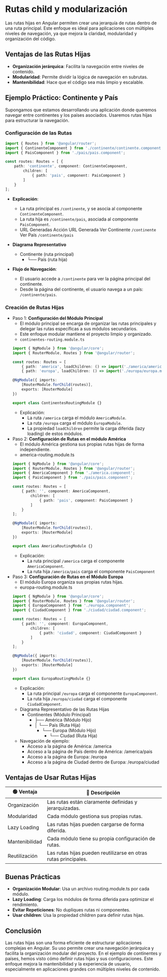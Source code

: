 # Rutas child y modularización
Las rutas hijas en Angular permiten crear una jerarquía de rutas dentro de una ruta principal. Este enfoque es ideal para aplicaciones con múltiples niveles de navegación, ya que mejora la claridad, modularidad y organización del código.

## Ventajas de las Rutas Hijas
- **Organización jerárquica**: Facilita la navegación entre niveles de contenido.
- **Modularidad**: Permite dividir la lógica de navegación en subrutas.
- **Mantenibilidad**: Hace que el código sea más limpio y escalable.

## Ejemplo Práctico: Continente y País
Supongamos que estamos desarrollando una aplicación donde queremos navegar entre continentes y los países asociados. Usaremos rutas hijas para estructurar la navegación.

### Configuración de las Rutas
```typescript 
import { Routes } from '@angular/router'; 
import { ContinenteComponent } from './continente/continente.component'; 
import { PaisComponent } from './pais/pais.component';

const routes: Routes = [ { 
    path: 'continente', component: ContinenteComponent, 
        children: [ 
            { path: 'pais', component: PaisComponent } 
        ] 
    } 
]; 
```
- **Explicación**:
    - La ruta principal es `/continente`, y se asocia al componente `ContinenteComponent`. 
    - La ruta hija es `/continente/pais`, asociada al componente `PaisComponent`. 
    - URL Generadas Acción URL Generada Ver Continente `/continente` Ver País `/continente/pais `

- **Diagrama Representativo** 
    - Continente (ruta principal) 
        - └── País (ruta hija) 

- **Flujo de Navegación**:
    - El usuario accede a `/continente` para ver la página principal del continente. 
    - Desde la página del continente, el usuario navega a un país: `/continente/pais`.


### Creación de Rutas Hijas
- Paso 1: **Configuración del Módulo Principal**
    - El módulo principal se encarga de organizar las rutas principales y delegar las rutas específicas a sus módulos secundarios. 
    - Este enfoque modular mantiene el proyecto limpio y organizado.
    - `continentes-routing.module.ts`
    ```ts
    import { NgModule } from '@angular/core'; 
    import { RouterModule, Routes } from '@angular/router';

    const routes: Routes = [ 
        { path: 'america', loadChildren: () => import('./america/america.module').then(m => m.AmericaModule) }, 
        { path: 'europa', loadChildren: () => import('./europa/europa.module').then(m => m.EuropaModule) } ];

    @NgModule({ imports: 
        [RouterModule.forChild(routes)], 
        exports: [RouterModule] 
    }) 
    
    export class ContinentesRoutingModule {}
    ```
    - Explicación:
        - La ruta `/america` carga el módulo `AmericaModule`. 
        - La ruta `/europa` carga el módulo `EuropaModule`. 
        - La propiedad `loadChildren` permite la carga diferida (lazy loading) de estos módulos.
- Paso 2: **Configuración de Rutas en el módulo América** 
    - El módulo América gestiona sus propias rutas hijas de forma independiente.
    - america-routing.module.ts
    ```ts
    import { NgModule } from '@angular/core'; 
    import { RouterModule, Routes } from '@angular/router'; 
    import { AmericaComponent } from './america.component'; 
    import { PaisComponent } from './pais/pais.component';

    const routes: Routes = [ 
        { path: '', component: AmericaComponent, 
            children: [ 
                { path: 'pais', component: PaisComponent } 
            ] 
        } 
    ];

    @NgModule({ imports: 
        [RouterModule.forChild(routes)], 
        exports: [RouterModule] 
    }) 
    
    export class AmericaRoutingModule {}
    ```
    - Explicación:
        - La ruta principal `/america` carga el componente `AmericaComponent`. 
        - La ruta hija `/america/pais` carga el componente `PaisComponent`
- Paso 3: **Configuración de Rutas en el Módulo Europa** 
    - El módulo Europa organiza sus propias rutas hijas.
    - europa-routing.module.ts
    ```ts
    import { NgModule } from '@angular/core'; 
    import { RouterModule, Routes } from '@angular/router'; 
    import { EuropaComponent } from './europa.component'; 
    import { CiudadComponent } from './ciudad/ciudad.component';

    const routes: Routes = [ 
        { path: '', component: EuropaComponent, 
            children: [ 
                { path: 'ciudad', component: CiudadComponent } 
            ] 
        } 
    ];

    @NgModule({ imports: 
        [RouterModule.forChild(routes)], 
        exports: [RouterModule] 
    }) 
    
    export class EuropaRoutingModule {} 
    ```
    - Explicación:
        - La ruta principal `/europa` carga el componente `EuropaComponent`. 
        - La ruta hija `/europa/ciudad` carga el componente `CiudadComponent`.
    - Diagrama Representativo de las Rutas Hijas
        - Continentes (Módulo Principal) 
            - ├── América (Módulo Hijo) 
            - │ └── País (Ruta Hija) 
                - └── Europa (Módulo Hijo) 
                    - └── Ciudad (Ruta Hija) 
    - Navegación de ejemplo:
        - Acceso a la página de América: /america 
        - Acceso a la página de País dentro de América: /america/pais 
        - Acceso a la página de Europa: /europa 
        - Acceso a la página de Ciudad dentro de Europa: /europa/ciudad

## Ventajas de Usar Rutas Hijas
| 🟢 **Ventaja**      | 📝 **Descripción**                                                                 |
|---------------------|------------------------------------------------------------------------------------|
| Organización         | Las rutas están claramente definidas y jerarquizadas.                             |
| Modularidad          | Cada módulo gestiona sus propias rutas.                                           |
| Lazy Loading         | Las rutas hijas pueden cargarse de forma diferida.                                |
| Mantenibilidad       | Cada módulo tiene su propia configuración de rutas.                               |
| Reutilización        | Las rutas hijas pueden reutilizarse en otras rutas principales.                   |

## Buenas Prácticas
- **Organización Modular**: Usa un archivo routing.module.ts por cada módulo. 
- **Lazy Loading**: Carga los módulos de forma diferida para optimizar el rendimiento. 
- **Evitar Repeticiones**: No dupliques rutas ni componentes. 
- **Usar children**: Usa la propiedad children para definir rutas hijas.

## Conclusión
Las rutas hijas son una forma eficiente de estructurar aplicaciones complejas en Angular. Su uso permite crear una navegación jerárquica y facilita la organización modular del proyecto. En el ejemplo de continentes y países, hemos visto cómo definir rutas hijas y sus configuraciones. Este enfoque mejora la mantenibilidad y la experiencia de usuario, especialmente en aplicaciones grandes con múltiples niveles de contenido.